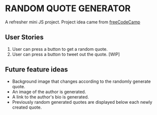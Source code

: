 # RANDOM QUOTE GENERATOR
A refresher mini JS project.  Project idea came from [freeCodeCamp](https://www.freecodecamp.org/challenges/build-a-random-quote-machine)

## User Stories
1) User can press a button to get a random quote.
2) User can press a button to tweet out the quote. [WIP]

## Future feature ideas
- Background image that changes according to the randomly generate quote.
- An image of the author is generated.
- A link to the author's bio is generated.
- Previously random generated quotes are displayed below each newly created quote.


